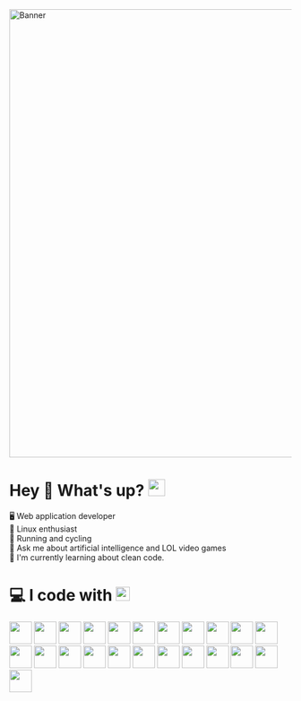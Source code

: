 <img src="https://www.webdesignacademy.co.za/wp-content/uploads/2022/10/javascript-course-gauteng-banner.jpg" alt="Banner" width="800">

# Hey 👋 What's up? <img src="https://media.giphy.com/media/WUlplcMpOCEmTGBtBW/giphy.gif" width="30">
🖥️ Web application developer<br>🐧 Linux enthusiast<br>🚴 Running and cycling<br>💬 Ask me about artificial intelligence and LOL video games<br>🌱 I'm currently learning about clean code.

# 💻 I code with <img src="https://media2.giphy.com/media/QssGEmpkyEOhBCb7e1/giphy.gif?cid=ecf05e47a0n3gi1bfqntqmob8g9aid1oyj2wr3ds3mg700bl&rid=giphy.gif" width ="25">
<div align="left">
          <img src="https://cdn.jsdelivr.net/gh/devicons/devicon@latest/icons/html5/html5-original-wordmark.svg" height="40" /> 
          <img src="https://cdn.jsdelivr.net/gh/devicons/devicon@latest/icons/css3/css3-original-wordmark.svg" height="40" /> 
          <img src="https://cdn.jsdelivr.net/gh/devicons/devicon@latest/icons/bootstrap/bootstrap-original-wordmark.svg" height="40" /> 
          <img src="https://cdn.jsdelivr.net/gh/devicons/devicon@latest/icons/materialui/materialui-original.svg" height="40" /> 
          <img src="https://cdn.jsdelivr.net/gh/devicons/devicon@latest/icons/javascript/javascript-original.svg" height="40" /> 
          <img src="https://cdn.jsdelivr.net/gh/devicons/devicon@latest/icons/typescript/typescript-original.svg" height="40" /> 
          <img src="https://cdn.jsdelivr.net/gh/devicons/devicon@latest/icons/react/react-original-wordmark.svg" height="40" /> 
          <img src="https://cdn.jsdelivr.net/gh/devicons/devicon@latest/icons/vitejs/vitejs-original.svg" height="40" /> 
          <img src="https://cdn.jsdelivr.net/gh/devicons/devicon@latest/icons/git/git-original-wordmark.svg" height="40" /> 
          <img src="https://cdn.jsdelivr.net/gh/devicons/devicon@latest/icons/github/github-original.svg" height="40" /> 
          <img src="https://cdn.jsdelivr.net/gh/devicons/devicon@latest/icons/npm/npm-original-wordmark.svg" height="40" /> 
          <img src="https://cdn.jsdelivr.net/gh/devicons/devicon@latest/icons/nodejs/nodejs-original-wordmark.svg" height="40" /> 
          <img src="https://cdn.jsdelivr.net/gh/devicons/devicon@latest/icons/express/express-original.svg" height="40" /> 
          <img src="https://cdn.jsdelivr.net/gh/devicons/devicon@latest/icons/mongodb/mongodb-original-wordmark.svg" height="40" /> 
          <img src="https://cdn.jsdelivr.net/gh/devicons/devicon@latest/icons/postgresql/postgresql-original-wordmark.svg" height="40" /> 
          <img src="https://cdn.jsdelivr.net/gh/devicons/devicon@latest/icons/prisma/prisma-original.svg" height="40" /> 
          <img src="https://cdn.jsdelivr.net/gh/devicons/devicon@latest/icons/firebase/firebase-original.svg" height="40" /> 
          <img src="https://cdn.jsdelivr.net/gh/devicons/devicon@latest/icons/docker/docker-original.svg" height="40" /> 
          <img src="https://cdn.jsdelivr.net/gh/devicons/devicon@latest/icons/netlify/netlify-original.svg" height="40" /> 
          <img src="https://cdn.jsdelivr.net/gh/devicons/devicon@latest/icons/postman/postman-original.svg" height="40" /> 
          <img src="https://cdn.jsdelivr.net/gh/devicons/devicon@latest/icons/vscode/vscode-original.svg" height="40"/> 
          <img src="https://cdn.jsdelivr.net/gh/devicons/devicon@latest/icons/linux/linux-original.svg" height="40" /> 
          <img src="https://cdn.jsdelivr.net/gh/devicons/devicon@latest/icons/debian/debian-plain-wordmark.svg" height="40" />
</div>
          
<!-- Proudly created with GPRM ( https://gprm.itsvg.in ) -->
